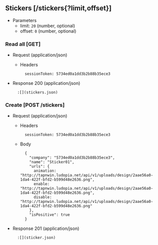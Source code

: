 ## Stickers [/stickers{?limit,offset}]

+ Parameters
    + limit: `20` (number, optional)
    + offset: `0` (number, optional)

### Read all [GET]

+ Request (application/json)

    + Headers

            sessionToken: 5734ed0a1dd3b2b88b35ece3

+ Response 200 (application/json)

        :[](stickers.json)

### Create [POST /stickers]

+ Request (application/json)

    + Headers

            sessionToken: 5734ed0a1dd3b2b88b35ece3

    + Body

            {
              "company": "5734ed0a1dd3b2b88b35ece3",
              "name": "Sticker01",
              "urls": {
                animation: "http://tapnwin.ludopia.net/api/v1/uploads/design/2aae56a0-1da4-422f-bfd2-b599d48e2636.png",
                enable: "http://tapnwin.ludopia.net/api/v1/uploads/design/2aae56a0-1da4-422f-bfd2-b599d48e2636.png",
                disable: "http://tapnwin.ludopia.net/api/v1/uploads/design/2aae56a0-1da4-422f-bfd2-b599d48e2636.png"
              },
              "isPositive": true
            }

+ Response 201 (application/json)

        :[](sticker.json)
